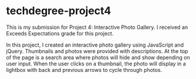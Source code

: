 # techdegree-project4

This is my submission for Project 4: Interactive Photo Gallery. I received an Exceeds Expectations grade for this project.

In this project, I created an interactive photo gallery using JavaScript and jQuery. Thumbnails and photos were provided with descriptions. At the top of the page is a search area where photos will hide and show depending on user input. When the user clicks on a thumbnail, the photo will display in a lightbox with back and previous arrows to cycle through photos.
